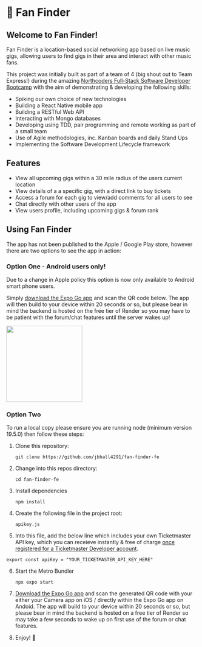 # :guitar: Fan Finder

## Welcome to Fan Finder!

Fan Finder is a location-based social networking app based on live music gigs, allowing users to find gigs in their area and interact with other music fans.

This project was initially built as part of a team of 4 (big shout out to Team Express!) during the amazing [Northcoders Full-Stack Software Developer Bootcamp](https://northcoders.com/) with the aim of demonstrating & developing the following skills:

* Spiking our own choice of new technologies
* Building a React Native mobile app
* Building a RESTful Web API
* Interacting with Mongo databases
* Developing using TDD, pair programming and remote working as part of a small team
* Use of Agile methodologies, inc. Kanban boards and daily Stand Ups
* Implementing the Software Development Lifecycle framework

## Features

* View all upcoming gigs within a 30 mile radius of the users current location
* View details of a a specific gig, with a direct link to buy tickets
* Access a forum for each gig to view/add comments for all users to see
* Chat directly with other users of the app
* View users profile, including upcoming gigs & forum rank

## Using Fan Finder

The app has not been published to the Apple / Google Play store, however there are two options to see the app in action:

### Option One - Android users only!

Due to a change in Apple policy this option is now only available to Android smart phone users.

Simply [download the Expo Go app](https://expo.dev/expo-go) and scan the QR code below. The app will then build to your device within 20 seconds or so, but please bear in mind the backend is hosted on the free tier of Render so you may have to be patient with the forum/chat features until the server wakes up!

<img src="https://qr.expo.dev/expo-go?owner=jbhall4291&slug=fan-finder&releaseChannel=default&host=exp.host" width="200" />

### Option Two

To run a local copy please ensure you are running node (minimum version 19.5.0) then follow these steps:

1. Clone this repository:
   ```
   git clone https://github.com/jbhall4291/fan-finder-fe
   ```

2. Change into this repos directory:
   ```
   cd fan-finder-fe
   ```

3. Install dependencies
   ```
   npm install
   ```

4. Create the following file in the project root:
   ```
   apikey.js
   ```

5.  Into this file, add the below line which includes your own Ticketmaster API key, which you can receieve instantly & free of charge [once registered for a Ticketmaster Developer account](https://developer-acct.ticketmaster.com/user/register).
   ```
   export const apiKey = "YOUR_TICKETMASTER_API_KEY_HERE"
   ```

6. Start the Metro Bundler
   ```
   npx expo start
   ```
   
7. [Download the Expo Go app](https://expo.dev/expo-go) and scan the generated QR code with your either your Camera app on iOS / directly within the Expo Go app on Andoid. The app will build to your device within 20 seconds or so, but please bear in mind the backend is hosted on a free tier of Render so may take a few seconds to wake up on first use of the forum or chat features.

8. Enjoy! 🎉

